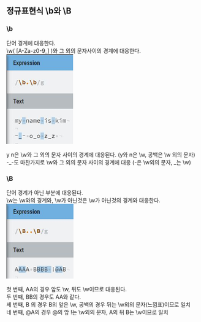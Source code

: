 ## 정규표현식 \b와 \B 

### \b
단어 경계에 대응한다.<br>
\w( [A-Za-z0-9_] )와 그 외의 문자사이의 경계에 대응한다.<br>
![\b](./wordboundary1.jpg)<br>

y n은 \w와 그 외의 문자 사이의 경계에 대응된다. (y와 n은 \w, 공백은 \w 외의 문자)<br>
-_-도 마찬가지로 \w와 그 외의 문자 사이의 경계에 대응 (-은 \w외의 문자, _는 \w)<br>

### \B
단어 경계가 아닌 부분에 대응된다.<br>
\w는 \w와의 경계와, \w가 아닌것은 \w가 아닌것의 경계와 대응한다.<br>
![\B](./wordboundary2.JPG)<br>

첫 번째, AA의 경우 앞도 \w, 뒤도 \w이므로 대응된다.<br>
두 번째, BB의 경우도 AA와 같다.<br>
세 번째, B 의 경우 B의 앞은 \w, 공백의 경우 뒤는 \w외의 문자(느낌표)이므로 일치<br>
네 번째, @A의 경우  @의 앞 !는 \w외의 문자, A의 뒤 B는 \w이므로 일치



